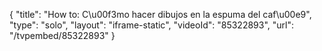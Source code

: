 {
    "title": "How to: C\u00f3mo hacer dibujos en la espuma del caf\u00e9",
    "type": "solo",
    "layout": "iframe-static",
    "videoId": "85322893",
    "url": "\/tvpembed\/85322893"
}